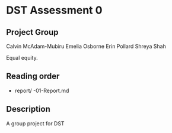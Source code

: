 # DST Assessment 0

## Project Group

Calvin McAdam-Mubiru
Emelia Osborne
Erin Pollard
Shreya Shah

Equal equity.

## Reading order

* report/
  -01-Report.md
  
## Description 
A group project for DST
